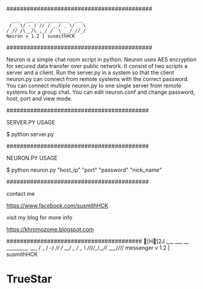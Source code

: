 ###########################################

	  ___  ___ __ _________  ___ 
	 / _ \/ -_) // / __/ _ \/ _ \ 
	/_//_/\__/\_,_/_/  \___/_//_/
	Neuron v 1.2 | susmithHCK


###########################################

Neuron is a simple chat room script in python. Neuron uses AES encryption for secured data transfer over public network. It consist of two scripts a server and a client. Run the server.py in a system so that the client neuron.py can connect from remote systems with the correct password. You can connect multiple neuron.py to one single server from remote systems for a group chat. You can edit neuron.conf and change password, host, port and view mode.

##########################################

SERVER.PY USAGE

 $ python server.py

##########################################

NEURON.PY USAGE

 $ python neuron.py "host_ip" "port" "password" "nick_name"

##########################################

contact me

https://www.facebook.com/susmithHCK

visit my blog for more info

https://khromozome.blogspot.com

########################################
[H[2J
	  ___  ___ __ _________  ___ 
	 / _ \/ -_) // / __/ _ \/ _ \ 
	/_//_/\__/\_,_/_/  \___/_//_/
	messenger v 1.2 | susmithHCK                  


# TrueStar
